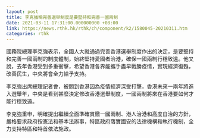 ```yaml
---
layout: post
title: 李克強稱完善選舉制度是要堅持和完善一國兩制
date: 2021-03-11 17:31:00.000000000 +08:00
link: https://news.rthk.hk/rthk/ch/component/k2/1580045-20210311.htm
categories: rthk
---
```


國務院總理李克強表示，全國人大就通過完善香港選舉制度作出的決定，是要堅持和完善一國兩制的制度體制，始終堅持愛國者治港，確保一國兩制行穩致遠。他又說，去年香港受到多重衝擊，希望香港各界能攜手盡早戰勝疫情，實現經濟復甦，改善民生，中央將會全力給予支持。

李克強出席總理記者會，被問到香港因為疫情經濟深受打擊，香港未來一兩年將進入選舉年，中央是看到甚麼決定修改香港選舉制度，一國兩制將來在香港要如何才能行穩致遠。

李克強重申，明確提出繼續全面準確貫徹一國兩制、港人治港和高度自治的方針，嚴格要求政府按憲法和基本法辦事，特區政府落實國安的法律機構和執行機制，全力支持特區和特首依法施政。
